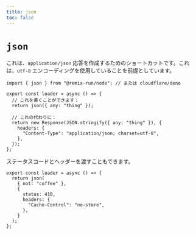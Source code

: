 ```yaml
---
title: json
toc: false
---
```


# `json`

これは、`application/json` 応答を作成するためのショートカットです。これは、`utf-8` エンコーディングを使用していることを前提としています。

```tsx lines=[1,5]
import { json } from "@remix-run/node"; // または cloudflare/deno

export const loader = async () => {
  // これを書くことができます：
  return json({ any: "thing" });

  // これの代わりに：
  return new Response(JSON.stringify({ any: "thing" }), {
    headers: {
      "Content-Type": "application/json; charset=utf-8",
    },
  });
};
```

ステータスコードとヘッダーを渡すこともできます。

```tsx lines=[4-9]
export const loader = async () => {
  return json(
    { not: "coffee" },
    {
      status: 418,
      headers: {
        "Cache-Control": "no-store",
      },
    }
  );
};
```


